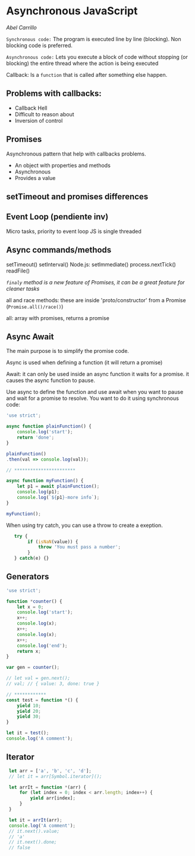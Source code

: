 # Asynchronous JavaScript

_Abel Carrillo_

`Synchronous code:`
The program is executed line by line (blocking). Non blocking code is preferred.

`Asynchronous code:`
Lets you execute a block of code without stopping (or blocking) the entire thread where the action is being executed

Callback: Is a `function` that is called after something else happen.


## Problems with callbacks:

* Callback Hell
* Difficult to reason about
* Inversion of control

## Promises

Asynchronous pattern that help with callbacks problems.

* An object with properties and methods
* Asynchronous
* Provides a value 

## setTimeout and promises differences


## Event Loop (pendiente inv)

Micro tasks, priority to event loop
JS is single threaded

## Async commands/methods

setTimeout()
setInterval()
Node.js:
    setImmediate()
    process.nextTick()
    readFile()


_`finaly` method is a new feature of Promises, it can be a great feature for cleaner tasks_

all and race methods: these are inside 'proto/constructor' from a Promise (`Promise.all()/race()`)

all: array with promises, returns a promise

## Async Await

The main purpose is to simplify the promise code.

Async is used when defining a function (it will return a promise)

Await: it can only be used inside an async function
it waits for a promise.
it causes the async function to pause.


Use async to define the function and use await when you want to pause and 
wait for a promise to resolve.
You want to do it using synchronous code:

````JavaScript
'use strict';

async function plainFunction() {
    console.log('start');
    return 'done';
}

plainFunction()
.then(val => console.log(val));

// ***********************

async function myFunction() {
    let p1 = await plainFunction();
    console.log(p1);
    console.log(`${p1}-more info`);
}

myFunction();

````

When using try catch, you can use a throw to create a exeption.

````JavaScript
   try {
        if (isNaN(value)) {
            throw 'You must pass a number';
        }
   } catch(e) {}
````

## Generators

````JavaScript
'use strict';

function *counter() {
    let x = 0;
    console.log('start');
    x++;
    console.log(x);
    x++;
    console.log(x);
    x++;
    console.log('end');
    return x;
}

var gen = counter();

// let val = gen.next();
// val; // { value: 3, done: true }

// ************
const test = function *() {
    yield 10;
    yield 20;
    yield 30;
}

let it = test();
console.log('A comment');
````

## Iterator

````JavaScript
 let arr = ['a', 'b', 'c', 'd'];
 // let it = arr[Symbol.iterator]();

 let arrIt = function *(arr) {
     for (let index = 0; index < arr.length; index++) {
         yield arr[index];
     }
 }

 let it = arrIt(arr);
 console.log('A comment');
 // it.next().value;
 // 'a'
 // it.next().done;
 // false

````

